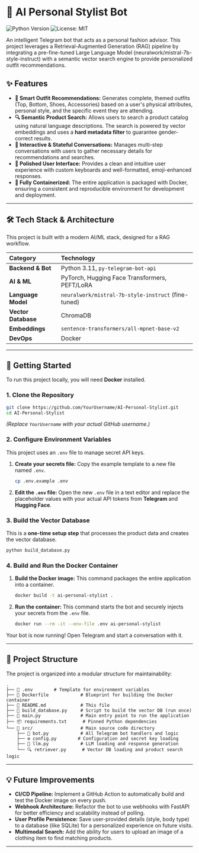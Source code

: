 # 🤖 AI Personal Stylist Bot

![Python Version](https://img.shields.io/badge/python-3.11-blue.svg)
![License: MIT](https://img.shields.io/badge/License-MIT-yellow.svg)

An intelligent Telegram bot that acts as a personal fashion advisor. This project leverages a Retrieval-Augmented Generation (RAG) pipeline by integrating a pre-fine-tuned Large Language Model (neuralwork/mistral-7b-style-instruct) with a semantic vector search engine to provide personalized outfit recommendations.



## ✨ Features

*   **👕 Smart Outfit Recommendations:** Generates complete, themed outfits (Top, Bottom, Shoes, Accessories) based on a user's physical attributes, personal style, and the specific event they are attending.
*   **🔍 Semantic Product Search:** Allows users to search a product catalog using natural language descriptions. The search is powered by vector embeddings and uses a **hard metadata filter** to guarantee gender-correct results.
*   **💬 Interactive & Stateful Conversations:** Manages multi-step conversations with users to gather necessary details for recommendations and searches.
*   **🎨 Polished User Interface:** Provides a clean and intuitive user experience with custom keyboards and well-formatted, emoji-enhanced responses.
*   **🐳 Fully Containerized:** The entire application is packaged with Docker, ensuring a consistent and reproducible environment for development and deployment.

---

## 🛠️ Tech Stack & Architecture

This project is built with a modern AI/ML stack, designed for a RAG workflow.

| Category | Technology |
| :--- | :--- |
| **Backend & Bot** | Python 3.11, `py-telegram-bot-api` |
| **AI & ML** | PyTorch, Hugging Face Transformers, PEFT/LoRA |
| **Language Model** | `neuralwork/mistral-7b-style-instruct` (fine-tuned) |
| **Vector Database** | ChromaDB |
| **Embeddings** | `sentence-transformers/all-mpnet-base-v2` |
| **DevOps** | Docker |

---

## 🚀 Getting Started

To run this project locally, you will need **Docker** installed.

### 1. Clone the Repository

```bash
git clone https://github.com/YourUsername/AI-Personal-Stylist.git
cd AI-Personal-Stylist
```
*(Replace `YourUsername` with your actual GitHub username.)*

### 2. Configure Environment Variables

This project uses an `.env` file to manage secret API keys.

1.  **Create your secrets file:** Copy the example template to a new file named `.env`.
    ```bash
    cp .env.example .env
    ```
2.  **Edit the `.env` file:** Open the new `.env` file in a text editor and replace the placeholder values with your actual API tokens from **Telegram** and **Hugging Face**.

### 3. Build the Vector Database

This is a **one-time setup step** that processes the product data and creates the vector database.

```bash
python build_database.py
```

### 4. Build and Run the Docker Container

1.  **Build the Docker image:** This command packages the entire application into a container.
    ```bash
    docker build -t ai-personal-stylist .
    ```
2.  **Run the container:** This command starts the bot and securely injects your secrets from the `.env` file.
    ```bash
    docker run --rm -it --env-file .env ai-personal-stylist
    ```

Your bot is now running! Open Telegram and start a conversation with it.

---

## 📂 Project Structure

The project is organized into a modular structure for maintainability:

```
.
├── 📄 .env        # Template for environment variables
├── 🐳 Dockerfile            # Blueprint for building the Docker container
├── 📖 README.md             # This file
├── 📜 build_database.py     # Script to build the vector DB (run once)
├── 🚀 main.py               # Main entry point to run the application
├── 📦 requirements.txt      # Pinned Python dependencies
└── 📂 src/                  # Main source code directory
    ├── 🤖 bot.py            # All Telegram bot handlers and logic
    ├── ⚙️ config.py        # Configuration and secret key loading
    ├── 🧠 llm.py            # LLM loading and response generation
    └── 🔍 retriever.py      # Vector DB loading and product search logic
```

---

## 💡 Future Improvements

*   **CI/CD Pipeline:** Implement a GitHub Action to automatically build and test the Docker image on every push.
*   **Webhook Architecture:** Refactor the bot to use webhooks with FastAPI for better efficiency and scalability instead of polling.
*   **User Profile Persistence:** Save user-provided details (style, body type) to a database (like SQLite) for a personalized experience on future visits.
*   **Multimodal Search:** Add the ability for users to upload an image of a clothing item to find matching products.

---

